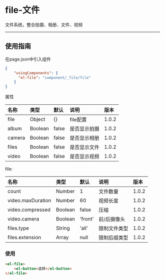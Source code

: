 # file-文件

文件系统，整合拍摄、相册、文件、视频

---

## 使用指南

在page.json中引入组件

```json
{
    "usingComponents": {
      "el-file": "component/_file/file"
    }
}
```

属性

| 名称 | 类型 | 默认 | 说明 | 版本 |
| :--- | :--- | :--- | :--- | :--- |
| file | Object | {} | file配置 | 1.0.2 |
| album | Boolean | false | 是否显示拍摄 | 1.0.2 |
| camera | Boolean | false | 是否显示相册 | 1.0.2 |
| files | Boolean | false | 是否显示文件 | 1.0.2 |
| video | Boolean | false | 是否显示视频 | 1.0.2 |

file:

| 名称 | 类型 | 默认 | 说明 | 版本 |
| :--- | :--- | :--- | :--- | :--- |
| count | Number | 1 | 文件数量 | 1.0.2 |
| video.maxDuration | Number | 60 | 视频长度 | 1.0.2 |
| video.compressed | Boolean | false | 压缩 | 1.0.2 |
| video.camera | Boolean | 'front' | 前/后摄像头 | 1.0.2 |
| files.type | String | 'all' | 限制文件类型 | 1.0.2 |
| files.extension | Array | null | 限制后缀类型 | 1.0.2 |

### 使用

```HTML
<el-file>
    <el-button>选择</el-button>
</el-file>
```



